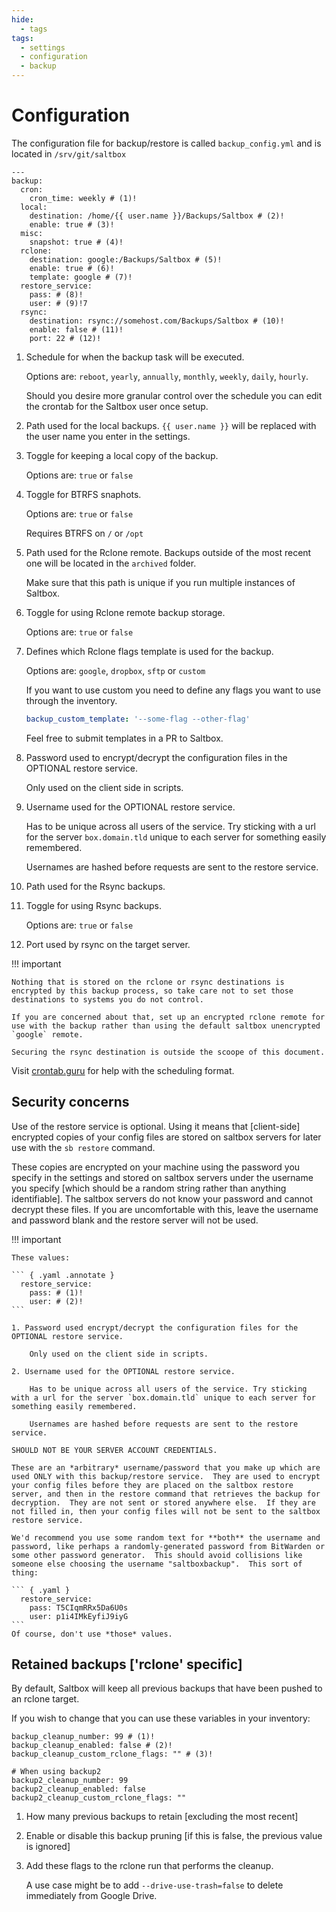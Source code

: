 ```yaml
---
hide:
  - tags
tags:
  - settings
  - configuration
  - backup
---
```


# Configuration

The configuration file for backup/restore is called `backup_config.yml` and is located in `/srv/git/saltbox`

``` { .yaml .annotate }
---
backup:
  cron:
    cron_time: weekly # (1)!
  local:
    destination: /home/{{ user.name }}/Backups/Saltbox # (2)!
    enable: true # (3)!
  misc:
    snapshot: true # (4)!
  rclone:
    destination: google:/Backups/Saltbox # (5)!
    enable: true # (6)!
    template: google # (7)!
  restore_service:
    pass: # (8)!
    user: # (9)!7
  rsync:
    destination: rsync://somehost.com/Backups/Saltbox # (10)!
    enable: false # (11)!
    port: 22 # (12)!

```

1. Schedule for when the backup task will be executed.

    Options are: `reboot`, `yearly`, `annually`, `monthly`, `weekly`, `daily`, `hourly`.

    Should you desire more granular control over the schedule you can edit the crontab for the Saltbox user once setup.

2. Path used for the local backups. `{{ user.name }}` will be replaced with the user name you enter in the settings.

3. Toggle for keeping a local copy of the backup.

    Options are: `true` or `false`

4. Toggle for BTRFS snaphots.

    Options are: `true` or `false`

    Requires BTRFS on `/` or `/opt`

5. Path used for the Rclone remote. Backups outside of the most recent one will be located in the `archived` folder.

    Make sure that this path is unique if you run multiple instances of Saltbox.

6. Toggle for using Rclone remote backup storage.

    Options are: `true` or `false`

7. Defines which Rclone flags template is used for the backup.

    Options are: `google`, `dropbox`, `sftp` or `custom`

    If you want to use custom you need to define any flags you want to use through the inventory.

    ```yaml
    backup_custom_template: '--some-flag --other-flag'
    ```

    Feel free to submit templates in a PR to Saltbox.

8. Password used to encrypt/decrypt the configuration files in the OPTIONAL restore service.

    Only used on the client side in scripts.

9. Username used for the OPTIONAL restore service.

    Has to be unique across all users of the service. Try sticking with a url for the server `box.domain.tld` unique to each server for something easily remembered.

    Usernames are hashed before requests are sent to the restore service.

10. Path used for the Rsync backups.

11. Toggle for using Rsync backups.

    Options are: `true` or `false`

12. Port used by rsync on the target server.

!!! important

    Nothing that is stored on the rclone or rsync destinations is encrypted by this backup process, so take care not to set those destinations to systems you do not control.

    If you are concerned about that, set up an encrypted rclone remote for use with the backup rather than using the default saltbox unencrypted `google` remote.

    Securing the rsync destination is outside the scoope of this document.

Visit [crontab.guru](https://crontab.guru/) for help with the scheduling format.

## Security concerns

Use of the restore service is optional.  Using it means that [client-side] encrypted copies of your config files are stored on saltbox servers for later use with the `sb restore` command.  

These copies are encrypted on your machine using the password you specify in the settings and stored on saltbox servers under the username you specify [which should be a random string rather than anything identifiable].  The saltbox servers do not know your password and cannot decrypt these files.  If you are uncomfortable with this, leave the username and password blank and the restore server will not be used.

!!! important

    These values:
    
    ``` { .yaml .annotate }
      restore_service:
        pass: # (1)!
        user: # (2)!
    ```
    
    1. Password used encrypt/decrypt the configuration files for the OPTIONAL restore service. 
    
        Only used on the client side in scripts.
    
    2. Username used for the OPTIONAL restore service.
    
        Has to be unique across all users of the service. Try sticking with a url for the server `box.domain.tld` unique to each server for something easily remembered.
    
        Usernames are hashed before requests are sent to the restore service.
    
    SHOULD NOT BE YOUR SERVER ACCOUNT CREDENTIALS.
    
    These are an *arbitrary* username/password that you make up which are used ONLY with this backup/restore service.  They are used to encrypt your config files before they are placed on the saltbox restore server, and then in the restore command that retrieves the backup for decryption.  They are not sent or stored anywhere else.  If they are not filled in, then your config files will not be sent to the saltbox restore service.
    
    We'd recommend you use some random text for **both** the username and password, like perhaps a randomly-generated password from BitWarden or some other password generator.  This should avoid collisions like someone else choosing the username "saltboxbackup".  This sort of thing:

    ``` { .yaml }
      restore_service:
        pass: T5CIqmRRx5Da6U0s
        user: p1i4IMkEyfiJ9iyG
    ```
    Of course, don't use *those* values.

## Retained backups ['rclone' specific]

By default, Saltbox will keep all previous backups that have been pushed to an rclone target.

If you wish to change that you can use these variables in your inventory:

``` { .yaml .annotate }
backup_cleanup_number: 99 # (1)!
backup_cleanup_enabled: false # (2)!
backup_cleanup_custom_rclone_flags: "" # (3)!

# When using backup2
backup2_cleanup_number: 99
backup2_cleanup_enabled: false
backup2_cleanup_custom_rclone_flags: ""
```

1. How many previous backups to retain [excluding the most recent]

2. Enable or disable this backup pruning [if this is false, the previous value is ignored]

3. Add these flags to the rclone run that performs the cleanup.

    A use case might be to add `--drive-use-trash=false` to delete immediately from Google Drive.
